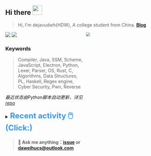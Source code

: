 ## Hi there <img src="https://raw.githubusercontent.com/MartinHeinz/MartinHeinz/master/wave.gif" width="30px">

> Hi, I'm dejavudwh(HDW), A college student from China. **[Blog](https://www.cnblogs.com/secoding)** 

![](https://komarev.com/ghpvc/?username=dejavudwh)
<img src="https://img.shields.io/badge/BLOG-dejavudwh-blue"><a href="https://www.cnblogs.com/secoding/"></a></img>
<img align="right" width="50%" src="https://github-readme-stats.vercel.app/api?username=dejavudwh&show_icons=true&theme=onedark&count_private=true" style="zoom: 80%;" /> 

### Keywords 

> Compiler, Java, SSM, Scheme, JavaScript, Electron, Python, Lexer, Parser, OS, Rust, C, Algorithms, Data Structures, PL, Haskell, Regex engine, Cyber Security, Pwn, Reverse

*最近状态由Python脚本自动更新，详见<a href="https://github.com/dejavudwh/dejavudwh"> repo</a>*

<details>

  <summary><font size="5.5" color="#3399FF"><b>Recent activity 🖱️(Click:)</b></font></summary>

  - <details open>

    <summary><font size="3.5" color="#3399FF"><b>Recent Post 🖱️</b></font></summary>
    <br>
    <table>
    <tr>
    <td>
    <!-- ZHIHUPOSTS:START --> 

    <!-- ZHIHUPOSTS:END -->
    </td>
    <td>
    <!-- GITHUB:START -->

    - [dejavudwh opened an issue in dejavudwh/about-rt-thread](https://github.com/dejavudwh/about-rt-thread/issues/26) - 2023-05-28T16:47:56Z
    - [dejavudwh commented on issue dejavudwh/about-rt-thread#20](https://github.com/dejavudwh/about-rt-thread/issues/20) - 2023-05-28T16:35:11Z
    - [dejavudwh opened an issue in dejavudwh/about-rt-thread](https://github.com/dejavudwh/about-rt-thread/issues/25) - 2023-05-28T01:47:11Z
    - [dejavudwh opened an issue in dejavudwh/about-rt-thread](https://github.com/dejavudwh/about-rt-thread/issues/24) - 2023-05-26T13:07:56Z
    - [dejavudwh opened an issue in dejavudwh/about-rt-thread](https://github.com/dejavudwh/about-rt-thread/issues/23) - 2023-05-25T15:48:28Z
    <!-- GITHUB:END -->
    </td>
    </tr>
    </table>
  </details>

</details>

> #### 💬 Ask me anything：[issue](https://github.com/dejavudwh/dejavudwh/issues) or [daweihucs@outlook.com](mailto:daweihucs@outlook.com)